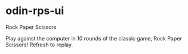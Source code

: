 # odin-rps-ui
Rock Paper Scissors

Play against the computer in 10 rounds of the classic game, Rock Paper Scissors!
Refresh to replay.